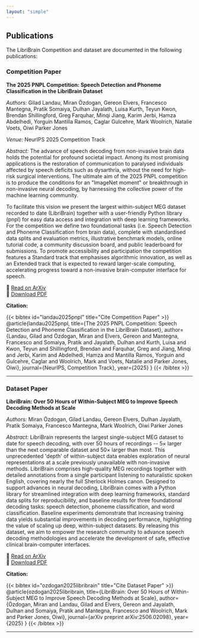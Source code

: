 ```yaml
---
layout: "simple"
---
```


## Publications

The LibriBrain Competition and dataset are documented in the following publications:

### Competition Paper

**The 2025 PNPL Competition: Speech Detection and Phoneme Classification in the LibriBrain Dataset**

*Authors:* Gilad Landau, Miran Özdogan, Gereon Elvers, Francesco Mantegna, Pratik Somaiya, Dulhan Jayalath, Luisa Kurth, Teyun Kwon, Brendan Shillingford, Greg Farquhar, Minqi Jiang, Karim Jerbi, Hamza Abdelhedi, Yorguin Mantilla Ramos, Caglar Gulcehre, Mark Woolrich, Natalie Voets, Oiwi Parker Jones

*Venue:* NeurIPS 2025 Competition Track

*Abstract:* The advance of speech decoding from non-invasive brain data holds the potential for profound societal impact. Among its most promising applications is the restoration of communication to paralysed individuals affected by speech deficits such as dysarthria, without the need for high-risk surgical interventions. The ultimate aim of the 2025 PNPL competition is to produce the conditions for an "ImageNet moment" or breakthrough in non-invasive neural decoding, by harnessing the collective power of the machine learning community.

To facilitate this vision we present the largest within-subject MEG dataset recorded to date (LibriBrain) together with a user-friendly Python library (pnpl) for easy data access and integration with deep learning frameworks. For the competition we define two foundational tasks (i.e. Speech Detection and Phoneme Classification from brain data), complete with standardised data splits and evaluation metrics, illustrative benchmark models, online tutorial code, a community discussion board, and public leaderboard for submissions. To promote accessibility and participation the competition features a Standard track that emphasises algorithmic innovation, as well as an Extended track that is expected to reward larger-scale computing, accelerating progress toward a non-invasive brain-computer interface for speech.

📄 [Read on ArXiv](https://arxiv.org/abs/2506.10165v1)  
📖 [Download PDF](https://arxiv.org/pdf/2506.10165v1.pdf)

**Citation:**

{{< bibtex id="landau2025pnpl" title="Cite Competition Paper" >}}
@article{landau2025pnpl,
  title={The 2025 PNPL Competition: Speech Detection and Phoneme Classification in the LibriBrain Dataset},
  author={Landau, Gilad and Özdogan, Miran and Elvers, Gereon and Mantegna, Francesco and Somaiya, Pratik and Jayalath, Dulhan and Kurth, Luisa and Kwon, Teyun and Shillingford, Brendan and Farquhar, Greg and Jiang, Minqi and Jerbi, Karim and Abdelhedi, Hamza and Mantilla Ramos, Yorguin and Gulcehre, Caglar and Woolrich, Mark and Voets, Natalie and Parker Jones, Oiwi},
  journal={NeurIPS, Competition Track},
  year={2025}
}
{{< /bibtex >}}

---

### Dataset Paper

**LibriBrain: Over 50 Hours of Within-Subject MEG to Improve Speech Decoding Methods at Scale**

*Authors:* Miran Özdogan, Gilad Landau, Gereon Elvers, Dulhan Jayalath, Pratik Somaiya, Francesco Mantegna, Mark Woolrich, Oiwi Parker Jones

*Abstract:* LibriBrain represents the largest single-subject MEG dataset to date for speech decoding, with over 50 hours of recordings -- 5× larger than the next comparable dataset and 50× larger than most. This unprecedented 'depth' of within-subject data enables exploration of neural representations at a scale previously unavailable with non-invasive methods. LibriBrain comprises high-quality MEG recordings together with detailed annotations from a single participant listening to naturalistic spoken English, covering nearly the full Sherlock Holmes canon. Designed to support advances in neural decoding, LibriBrain comes with a Python library for streamlined integration with deep learning frameworks, standard data splits for reproducibility, and baseline results for three foundational decoding tasks: speech detection, phoneme classification, and word classification. Baseline experiments demonstrate that increasing training data yields substantial improvements in decoding performance, highlighting the value of scaling up deep, within-subject datasets. By releasing this dataset, we aim to empower the research community to advance speech decoding methodologies and accelerate the development of safe, effective clinical brain-computer interfaces.

📄 [Read on ArXiv](https://arxiv.org/abs/2506.02098)  
📖 [Download PDF](https://arxiv.org/pdf/2506.02098.pdf)

**Citation:**

{{< bibtex id="ozdogan2025libribrain" title="Cite Dataset Paper" >}}
@article{ozdogan2025libribrain,
  title={LibriBrain: Over 50 Hours of Within-Subject MEG to Improve Speech Decoding Methods at Scale},
  author={Özdogan, Miran and Landau, Gilad and Elvers, Gereon and Jayalath, Dulhan and Somaiya, Pratik and Mantegna, Francesco and Woolrich, Mark and Parker Jones, Oiwi},
  journal={arXiv preprint arXiv:2506.02098},
  year={2025}
}
{{< /bibtex >}}

---

 
